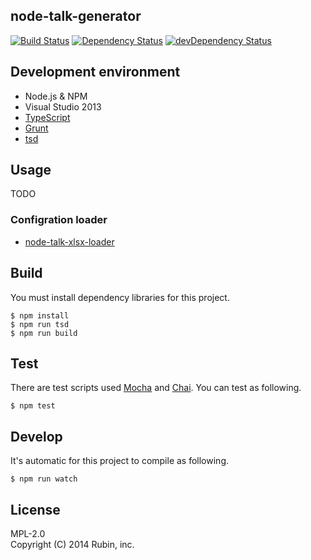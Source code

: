 node-talk-generator
-------------------
[![Build Status](https://travis-ci.org/Rubin-inc/node-talk-generator.svg?branch=master)](https://travis-ci.org/Rubin-inc/node-talk-generator)
[![Dependency Status](https://david-dm.org/Rubin-inc/node-talk-generator.svg)](https://david-dm.org/Rubin-inc/node-talk-generator)
[![devDependency Status](https://david-dm.org/Rubin-inc/node-talk-generator/dev-status.svg)](https://david-dm.org/Rubin-inc/node-talk-generator#info=devDependencies)

## Development environment
* Node.js & NPM
* Visual Studio 2013
* [TypeScript](http://www.typescriptlang.org)
* [Grunt](http://gruntjs.com)
* [tsd](http://definitelytyped.org/tsd/)

## Usage
TODO

### Configration loader
- [node-talk-xlsx-loader](https://github.com/pine613/node-talk-generator-xlsx-loader)

## Build
You must install dependency libraries for this project.

```
$ npm install
$ npm run tsd
$ npm run build
```

## Test
There are test scripts used [Mocha](http://mochajs.org) and [Chai](http://chaijs.com). You can test as following.

```
$ npm test
```

## Develop
It's automatic for this project to compile as following.

```
$ npm run watch
```

## License
MPL-2.0<br />
Copyright (C) 2014 Rubin, inc.